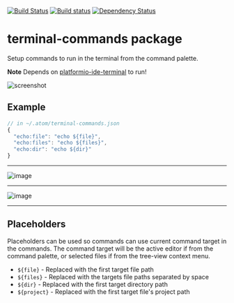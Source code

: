 [![Build Status](https://travis-ci.org/UziTech/terminal-commands.svg?branch=master)](https://travis-ci.org/UziTech/terminal-commands)
[![Build status](https://ci.appveyor.com/api/projects/status/o0h54ouxl2jtvvfm?svg=true)](https://ci.appveyor.com/project/UziTech/terminal-commands)
[![Dependency Status](https://david-dm.org/UziTech/terminal-commands.svg)](https://david-dm.org/UziTech/terminal-commands)

# terminal-commands package

Setup commands to run in the terminal from the command palette.

**Note**  Depends on [platformio-ide-terminal](https://github.com/platformio/platformio-atom-ide-terminal) to run!

![screenshot](https://user-images.githubusercontent.com/97994/36390238-fd6c8a2c-1567-11e8-8517-d4986ac2fde2.gif)

## Example

```js
// in ~/.atom/terminal-commands.json
{
  "echo:file": "echo ${file}",
  "echo:files": "echo ${files}",
  "echo:dir": "echo ${dir}"
}
```

---

![image](https://user-images.githubusercontent.com/97994/34899488-dde60bf4-f7be-11e7-98bd-71c8d922fa6b.png)

---

![image](https://user-images.githubusercontent.com/97994/34899525-1704ef86-f7bf-11e7-9088-d12d63ea2732.png)

---

## Placeholders

Placeholders can be used so commands can use current command target in the commands.
The command target will be the active editor if from the command palette, or selected files if from the tree-view context menu.

-   `${file}` - Replaced with the first target file path
-   `${files}` - Replaced with the targets file paths separated by space
-   `${dir}` - Replaced with the first target directory path
-   `${project}` - Replaced with the first target file's project path
